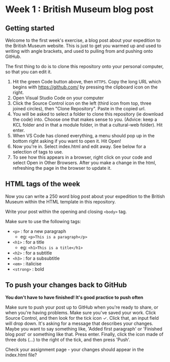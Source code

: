 # Week 1 : British Museum blog post

## Getting started

Welcome to the first week's exercise, a blog post about your expedition to the British Museum website. This is just to get you warmed up and used to writing with angle brackets, and used to pulling from and pushing onto GitHub.

The first thing to do is to clone this repository onto your personal computer, so that you can edit it.

1. Hit the green Code button above, then `HTTPS`. Copy the long URL which begins with https://github.com/ by pressing the clipboard icon on the right.
2. Open Visual Studio Code on your computer
3. Click the Source Control icon on the left (third icon from top, three joined circles), then "Clone Repository". Paste in the copied url.
4. You will be asked to select a folder to clone this repository (ie download the code) into. Choose one that makes sense to you. (Advice: keep a KCL folder and in that a module folder, in that a cultural-web folder).  Hit enter.
5. When VS Code has cloned everything, a menu should pop up in the bottom right asking if you want to open it. Hit Open!
6. Now you're in. Select index.html and edit away. See below for a selection of tags to use.
7. To see how this appears in a browser, right click on your code and select Open in Other Browsers. After you make a change in the html, refreshing the page in the browser to update it.

## HTML tags of the week

Now you can write a 250 word blog post about your expedition to the British Museum within the HTML template in this repository.

Write your post within the opening and closing `<body>` tag. 
  
Make sure to use the following tags:
- `<p>`  : for a new paragraph
  - eg: `<p>This is a paragraph</p>`
- `<h1>` : for a title
  - eg: `<h1>This is a title</h1>`
- `<h2>` : for a subtitle
- `<h3>` : for a subsubtitle
- `<em>` : italicise
- `<strong>` : bold

## To push your changes back to GitHub 
**You don't have to have finished! It's good practice to push often**

Make sure to push your post up to GitHub when you're ready to share, or when you're having problems. Make sure you've saved your work. Click Source Control, and then look for the tick icon ✓. Click that, an input field will drop down. It's asking for a message that describes your changes. Maybe you want to say something like, 'Added first paragraph' or 'Finished blog post' or something like that. Press enter.  Finally, click the icon made of three dots (...) to the right of the tick, and then press 'Push'.

Check your assignment page - your changes should appear in the index.html file?
